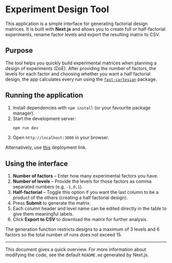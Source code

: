 # Experiment Design Tool

This application is a simple interface for generating factorial design matrices. It is built with **Next.js** and allows you to create full or half-factorial experiments, rename factor levels and export the resulting matrix to CSV.

## Purpose

The tool helps you quickly build experimental matrices when planning a design of experiments (DoE). After providing the number of factors, the levels for each factor and choosing whether you want a half factorial design, the app calculates every run using the [`fast-cartesian`](https://www.npmjs.com/package/fast-cartesian) package.

## Running the application

1. Install dependencies with `npm install` (or your favourite package manager).
2. Start the development server:
   ```bash
   npm run dev
   ```
3. Open `http://localhost:3000` in your browser.

Alternatively, use [this](https://design-of-experiment-frontend.vercel.app/) deployment link.

## Using the interface

1. **Number of factors** – Enter how many experimental factors you have.
2. **Number of levels** – Provide the levels for those factors as comma separated numbers (e.g. `-1,0,1`).
3. **Half-factorial** – Toggle this option if you want the last column to be a product of the others (creating a half factorial design).
4. Press **Submit** to generate the matrix.
5. Each column header and level name can be edited directly in the table to give them meaningful labels.
6. Click **Export to CSV** to download the matrix for further analysis.

The generation function restricts designs to a maximum of 3 levels and 6 factors so the total number of runs does not exceed 15.

---

This document gives a quick overview. For more information about modifying the code, see the default `README.md` generated by Next.js.
